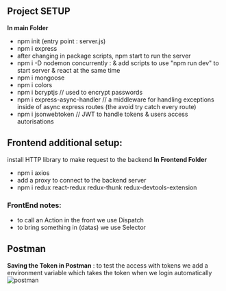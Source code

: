 ## Project SETUP

**In main Folder**

- npm init (entry point : server.js)
- npm i express
- after changing in package scripts, npm start to run the server
- npm i -D nodemon concurrently : & add scripts to use "npm run dev" to start server & react at the same time
- npm i mongoose
- npm i colors
- npm i bcryptjs // used to encrypt passwords
- npm i express-async-handler // a middleware for handling exceptions inside of async express routes (the avoid try catch every route)
- npm i jsonwebtoken // JWT to handle tokens & users access autorisations

## Frontend additional setup:

install HTTP library to make request to the backend
**In Frontend Folder**

- npm i axios
- add a proxy to connect to the backend server
- npm i redux react-redux redux-thunk redux-devtools-extension

### FrontEnd notes:

- to call an Action in the front we use Dispatch
- to bring something in (datas) we use Selector

## Postman

**Saving the Token in Postman** : to test the access with tokens we add a environment variable which takes the token when we login automatically
![postman](https://i.ibb.co/HdVWLRF/postmantoken.png)
